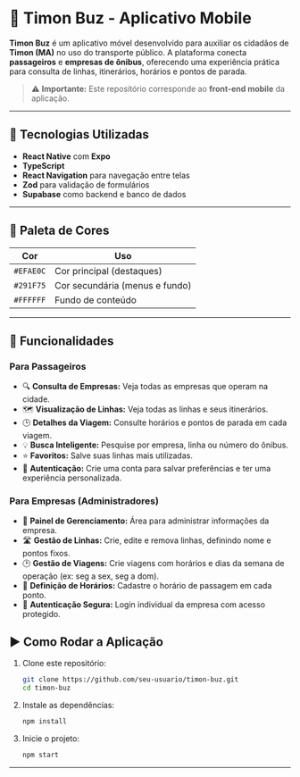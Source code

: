 
# 🚌 Timon Buz - Aplicativo Mobile

**Timon Buz** é um aplicativo móvel desenvolvido para auxiliar os cidadãos de **Timon (MA)** no uso do transporte público. A plataforma conecta **passageiros** e **empresas de ônibus**, oferecendo uma experiência prática para consulta de linhas, itinerários, horários e pontos de parada.

> ⚠️ **Importante:** Este repositório corresponde ao **front-end mobile** da aplicação.

---

## 🚀 Tecnologias Utilizadas

- **React Native** com **Expo**
- **TypeScript**
- **React Navigation** para navegação entre telas
- **Zod** para validação de formulários
- **Supabase** como backend e banco de dados

---

## 🎨 Paleta de Cores

| Cor         | Uso                          |
|-------------|------------------------------|
| `#EFAE0C`   | Cor principal (destaques)     |
| `#291F75`   | Cor secundária (menus e fundo)|
| `#FFFFFF`   | Fundo de conteúdo             |

---

## 👥 Funcionalidades

### Para Passageiros

- 🔍 **Consulta de Empresas:** Veja todas as empresas que operam na cidade.
- 🗺️ **Visualização de Linhas:** Veja todas as linhas e seus itinerários.
- 🕒 **Detalhes da Viagem:** Consulte horários e pontos de parada em cada viagem.
- 💡 **Busca Inteligente:** Pesquise por empresa, linha ou número do ônibus.
- ⭐ **Favoritos:** Salve suas linhas mais utilizadas.
- 🔐 **Autenticação:** Crie uma conta para salvar preferências e ter uma experiência personalizada.

### Para Empresas (Administradores)

- 🧭 **Painel de Gerenciamento:** Área para administrar informações da empresa.
- 🛣️ **Gestão de Linhas:** Crie, edite e remova linhas, definindo nome e pontos fixos.
- 🕑 **Gestão de Viagens:** Crie viagens com horários e dias da semana de operação (ex: seg a sex, seg a dom).
- 📍 **Definição de Horários:** Cadastre o horário de passagem em cada ponto.
- 🔐 **Autenticação Segura:** Login individual da empresa com acesso protegido.

## ▶️ Como Rodar a Aplicação

1. Clone este repositório:
   ```bash
   git clone https://github.com/seu-usuario/timon-buz.git
   cd timon-buz
   ```

2. Instale as dependências:
   ```bash
   npm install
   ```

3. Inicie o projeto:
   ```bash
   npm start
   ```
   
---
